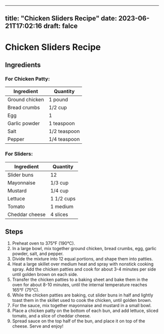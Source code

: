 
---
title: "Chicken Sliders Recipe"
date: 2023-06-21T17:02:16
draft: falce
---

# Chicken Sliders Recipe

## Ingredients

### For Chicken Patty:
| Ingredient          | Quantity    |
|---------------------|-------------|
| Ground chicken      | 1 pound     |
| Bread crumbs        | 1/2 cup     |
| Egg                  | 1         |
| Garlic powder       | 1 teaspoon |
| Salt                 | 1/2 teaspoon|
| Pepper               | 1/4 teaspoon|

### For Sliders:
| Ingredient        | Quantity        |
|-------------------|-----------------|
| Slider buns       | 12              |
| Mayonnaise        | 1/3 cup         |
| Mustard            | 1/4 cup         |
| Lettuce            | 1 1/2 cups     |
| Tomato             | 1 medium        |
| Cheddar cheese     | 4 slices       |

## Steps

1. Preheat oven to 375°F (190°C).
2. In a large bowl, mix together ground chicken, bread crumbs, egg, garlic powder, salt, and pepper.
3. Divide the mixture into 12 equal portions, and shape them into patties.
4. Heat a large skillet over medium heat and spray with nonstick cooking spray. Add the chicken patties and cook for about 3-4 minutes per side until golden brown on each side.
5. Transfer the chicken patties to a baking sheet and bake them in the oven for about 8-10 minutes, until the internal temperature reaches 165°F (75°C).
6. While the chicken patties are baking, cut slider buns in half and lightly toast them in the skillet used to cook the chicken, until golden brown.
7. For the sauce, mix together mayonnaise and mustard in a small bowl.
8. Place a chicken patty on the bottom of each bun, and add lettuce, sliced tomato, and a slice of cheddar cheese.
9. Spread sauce on the top half of the bun, and place it on top of the cheese. Serve and enjoy!
